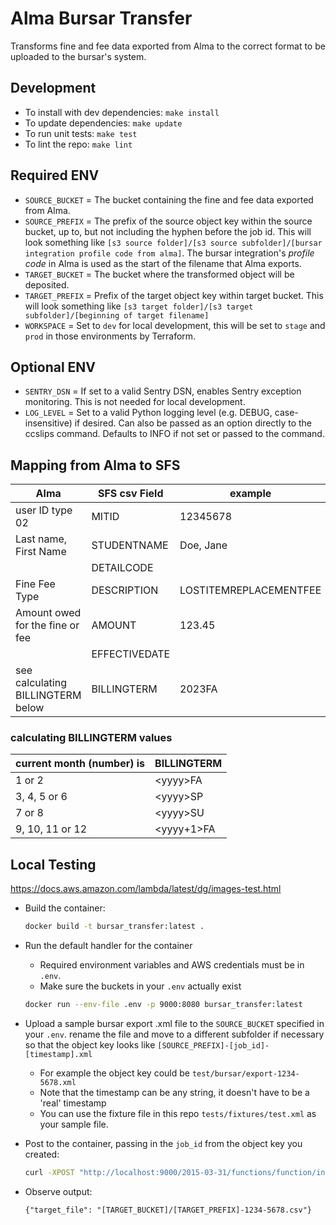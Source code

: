 # Alma Bursar Transfer

Transforms fine and fee data exported from Alma to the correct format to be uploaded to the
bursar's system.

## Development

- To install with dev dependencies: `make install`
- To update dependencies: `make update`
- To run unit tests: `make test`
- To lint the repo: `make lint`

## Required ENV

- `SOURCE_BUCKET` = The bucket containing the fine and fee data exported from Alma.
- `SOURCE_PREFIX` = The prefix of the source object key within the source bucket, up to, but not including the hyphen before the job id. This will look something like `[s3 source folder]/[s3 source subfolder]/[bursar integration profile code from alma]`. The bursar integration's *profile code* in Alma is used as the start of the filename that Alma exports. 
- `TARGET_BUCKET` = The bucket where the transformed object will be deposited. 
- `TARGET_PREFIX` = Prefix of the target object key within target bucket. This will look something like `[s3 target folder]/[s3 target subfolder]/[beginning of target filename]`
- `WORKSPACE` = Set to `dev` for local development, this will be set to `stage` and `prod` in those environments by Terraform.

## Optional ENV

- `SENTRY_DSN` = If set to a valid Sentry DSN, enables Sentry exception monitoring. This is not needed for local development.
- `LOG_LEVEL` = Set to a valid Python logging level (e.g. DEBUG, case-insensitive) if desired. Can also be passed as an option directly to the ccslips command. Defaults to INFO if not set or passed to the command.

## Mapping from Alma to SFS

| Alma                             | SFS csv Field | example                            |
|----------------------------------|---------------|------------------------------------|
| user ID type 02                  | MITID         | 12345678                           |
| Last name, First Name            | STUDENTNAME   | Doe, Jane                          |
|                                  | DETAILCODE    |                                    |
| Fine Fee Type                    | DESCRIPTION   | LOSTITEMREPLACEMENTFEE             |
| Amount owed for the fine or fee  | AMOUNT        | 123.45                             |
|                                  | EFFECTIVEDATE |                                    |
| see calculating BILLINGTERM below| BILLINGTERM   |2023FA                              |

### calculating BILLINGTERM values

|current month (number) is  |BILLINGTERM  |
|-------------              |-------------|
|1 or 2                     | \<yyyy>FA   |
|3, 4, 5 or 6               | \<yyyy>SP   |
|7 or 8                     | \<yyyy>SU   |
|9, 10, 11 or 12            | \<yyyy+1>FA

## Local Testing

<https://docs.aws.amazon.com/lambda/latest/dg/images-test.html>

- Build the container:

  ```bash
  docker build -t bursar_transfer:latest .
  ```

- Run the default handler for the container
  - Required environment variables and AWS credentials must be in `.env`. 
  - Make sure the buckets in your `.env` actually exist


  ```bash
  docker run --env-file .env -p 9000:8080 bursar_transfer:latest
  ```

- Upload a sample bursar export .xml file to the `SOURCE_BUCKET` specified in your `.env`. rename the file and move to a different subfolder if necessary so that the object key looks like `[SOURCE_PREFIX]-[job_id]-[timestamp].xml`
  - For example the object key could be `test/bursar/export-1234-5678.xml`
  - Note that the timestamp can be any string, it doesn't have to be a 'real' timestamp
  - You can use the fixture file in this repo `tests/fixtures/test.xml` as your sample file.


- Post to the container, passing in the `job_id` from the object key you created:

  ```bash
  curl -XPOST "http://localhost:9000/2015-03-31/functions/function/invocations" -d '{"job_id":"1234"}'
  ```

- Observe output:

  ```
  {"target_file": "[TARGET_BUCKET]/[TARGET_PREFIX]-1234-5678.csv"}
  ```

